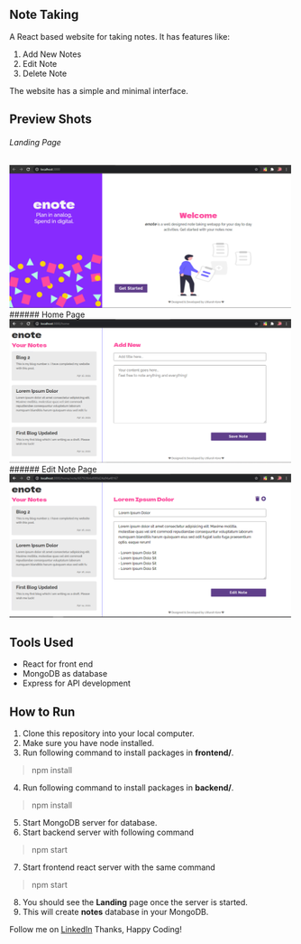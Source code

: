## Note Taking

A React based website for taking notes. It has features like:
1. Add New Notes
2. Edit Note
3. Delete Note

The website has a simple and minimal interface.

## Preview Shots
###### Landing Page
<img src="images/landing.png" width="500"  alt="Landing Page"  title="Landing Page"/>
###### Home Page
<img src="images/home.png" width="500"  alt="Home Page"  title="Home Page"/>
###### Edit Note Page
<img src="images/edit-note.png" width="500"  alt="Edit Note Page"  title="Edit Note Page"/>

## Tools Used
* React for front end
* MongoDB as database
* Express for API development

## How to Run
1. Clone this repository into your local computer.
2. Make sure you have node installed.
3. Run following command to install packages in **frontend/**.
 > npm install 
4. Run following command to install packages in **backend/**.
 > npm install 
5. Start MongoDB server for database.
6. Start backend server with following command
>npm start
7. Start frontend react server with the same command
> npm start
8. You should see the **Landing** page once the server is started.
9. This will create **notes** database in your MongoDB.

Follow me on [LinkedIn](https://www.linkedin.com/in/utkarsh-kore-175080174/)
Thanks, Happy Coding!